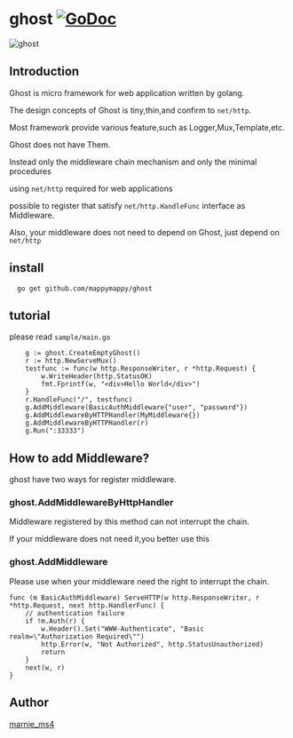 ghost [![GoDoc](http://godoc.org/github.com/mappymappy/ghost?status.svg)](http://godoc.org/github.com/mappymappy/ghost)
======

![ghost](https://cloud.githubusercontent.com/assets/6446570/26194856/cb108864-3bf4-11e7-9915-24d019f39a64.png)

## Introduction

Ghost is micro framework for web application written by golang.

The design concepts of Ghost is tiny,thin,and confirm to `net/http`.

Most framework provide various feature,such as Logger,Mux,Template,etc.

Ghost does not have Them.

Instead only the middleware chain mechanism and only the minimal procedures

using `net/http` required for web applications

possible to register that satisfy `net/http.HandleFunc` interface as Middleware.

Also, your middleware does not need to depend on Ghost, just depend on `net/http`

## install

```
  go get github.com/mappymappy/ghost
```

## tutorial

please read `sample/main.go`

```
	g := ghost.CreateEmptyGhost()
	r := http.NewServeMux()
	testfunc := func(w http.ResponseWriter, r *http.Request) {
		w.WriteHeader(http.StatusOK)
		fmt.Fprintf(w, "<div>Hello World</div>")
	}
	r.HandleFunc("/", testfunc)
	g.AddMiddleware(BasicAuthMiddleware{"user", "password"})
	g.AddMiddlewareByHTTPHandler(MyMiddleware{})
	g.AddMiddlewareByHTTPHandler(r)
	g.Run(":33333")

```

## How to add Middleware?

ghost have two ways for register middleware.

### ghost.AddMiddlewareByHttpHandler

Middleware registered by this method can not interrupt the chain.

If your middleware does not need it,you better use this

### ghost.AddMiddleware

Please use when your middleware need the right to interrupt the chain.

```
func (m BasicAuthMiddleware) ServeHTTP(w http.ResponseWriter, r *http.Request, next http.HandlerFunc) {
	// authentication failure
	if !m.Auth(r) {
		w.Header().Set("WWW-Authenticate", "Basic realm=\"Authorization Required\"")
		http.Error(w, "Not Authorized", http.StatusUnauthorized)
		return
	}
	next(w, r)
}
```

## Author
[marnie_ms4](https://github.com/mappymappy?tab=repositories)
